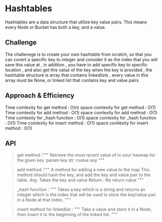 # Hashtables
<!-- Short summary or background information -->
Hashtables are a data structure that utilize key value pairs. This means every Node or Bucket has both a key, and a value.

## Challenge
<!-- Description of the challenge -->
The challenege is to create your own hashtable from scratch, so that you can covert a specific key to integer and consider it as the index that you will save this value at , in addition , you have to add specific key to specific location , and also get this value of the key when the key is provided , the hashtable structure is array that contains linkedlists , every value in this array must be None, or linked list that contains key and value pairs


## Approach & Efficiency
<!-- What approach did you take? Why? What is the Big O space/time for this approach? -->
Time comlexity for get method : O(n)
space comlexity for get method : O(1)
Time comlexity for add method : O(1)
space comlexity for add method : O(1)
Time comlexity for _hash function : O(1)
space comlexity for _hash function : O(1)
Time comlexity for insert method : O(1)
space comlexity for insert method : O(1)


## API
<!-- Description of each method publicly available in each of your hashtable -->

>get method :"""  Retrieve the most recent value of in oour hasmap for the given key
      :param key str
      :rvalue any
      """


>add method :"""
        A method for adding a new value to the map
        This method should hash the key, and add the key and value pair to the table.
        Arg: Takes the key and value
        Return : No return value
        """

>_hash function :        """
        Takes a key which is a string and returns an integer which is the index that will be used to store the key/value pari in a Node at that index.
        """


>insert method for linkedlist :       """
        Take a value and store it in a Node, then insert it to the beginning of the linked list.
        """





